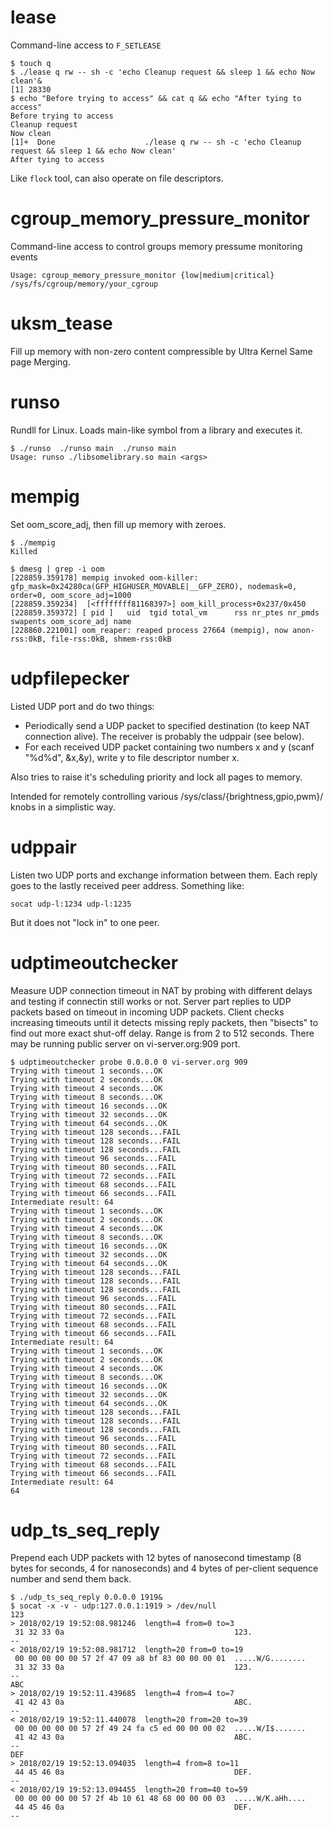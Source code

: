 # lease
Command-line access to `F_SETLEASE`

```
$ touch q
$ ./lease q rw -- sh -c 'echo Cleanup request && sleep 1 && echo Now clean'&
[1] 28330
$ echo "Before trying to access" && cat q && echo "After tying to access"
Before trying to access
Cleanup request
Now clean
[1]+  Done                    ./lease q rw -- sh -c 'echo Cleanup request && sleep 1 && echo Now clean'
After tying to access
```

Like `flock` tool, can also operate on file descriptors.


# cgroup_memory_pressure_monitor

Command-line access to control groups memory pressume monitoring events

```
Usage: cgroup_memory_pressure_monitor {low|medium|critical} /sys/fs/cgroup/memory/your_cgroup
```

# uksm_tease

Fill up memory with non-zero content compressible by Ultra Kernel Same page Merging.

# runso

Rundll for Linux. Loads main-like symbol from a library and executes it.

```
$ ./runso  ./runso main  ./runso main
Usage: runso ./libsomelibrary.so main <args>
```

# mempig

Set oom_score_adj, then fill up memory with zeroes.

```
$ ./mempig 
Killed

$ dmesg | grep -i oom
[228859.359178] mempig invoked oom-killer: gfp_mask=0x24280ca(GFP_HIGHUSER_MOVABLE|__GFP_ZERO), nodemask=0, order=0, oom_score_adj=1000
[228859.359234]  [<ffffffff81168397>] oom_kill_process+0x237/0x450
[228859.359372] [ pid ]   uid  tgid total_vm      rss nr_ptes nr_pmds swapents oom_score_adj name
[228860.221001] oom_reaper: reaped process 27664 (mempig), now anon-rss:0kB, file-rss:0kB, shmem-rss:0kB
```

# udpfilepecker

Listed UDP port and do two things:

* Periodically send a UDP packet to specified destination (to keep NAT connection alive). The receiver is probably the udppair (see below).
* For each received UDP packet containing two numbers x and y (scanf "%d%d", &x,&y), write y to file descriptor number x.

Also tries to raise it's scheduling priority and lock all pages to memory.

Intended for remotely controlling various /sys/class/{brightness,gpio,pwm}/ knobs in a simplistic way.

# udppair

Listen two UDP ports and exchange information between them. Each reply goes to the lastly received peer address. Something like:

    socat udp-l:1234 udp-l:1235

But it does not "lock in" to one peer.

# udptimeoutchecker

Measure UDP connection timeout in NAT by probing with different delays and testing if connectin still works or not. Server part replies to UDP packets based on timeout in incoming UDP packets. Client checks increasing timeouts until it detects missing reply packets, then "bisects" to find out more exact shut-off delay. Range is from 2 to 512 seconds. There may be running public server on vi-server.org:909 port.

```
$ udptimeoutchecker probe 0.0.0.0 0 vi-server.org 909
Trying with timeout 1 seconds...OK
Trying with timeout 2 seconds...OK
Trying with timeout 4 seconds...OK
Trying with timeout 8 seconds...OK
Trying with timeout 16 seconds...OK
Trying with timeout 32 seconds...OK
Trying with timeout 64 seconds...OK
Trying with timeout 128 seconds...FAIL
Trying with timeout 128 seconds...FAIL
Trying with timeout 128 seconds...FAIL
Trying with timeout 96 seconds...FAIL
Trying with timeout 80 seconds...FAIL
Trying with timeout 72 seconds...FAIL
Trying with timeout 68 seconds...FAIL
Trying with timeout 66 seconds...FAIL
Intermediate result: 64
Trying with timeout 1 seconds...OK
Trying with timeout 2 seconds...OK
Trying with timeout 4 seconds...OK
Trying with timeout 8 seconds...OK
Trying with timeout 16 seconds...OK
Trying with timeout 32 seconds...OK
Trying with timeout 64 seconds...OK
Trying with timeout 128 seconds...FAIL
Trying with timeout 128 seconds...FAIL
Trying with timeout 128 seconds...FAIL
Trying with timeout 96 seconds...FAIL
Trying with timeout 80 seconds...FAIL
Trying with timeout 72 seconds...FAIL
Trying with timeout 68 seconds...FAIL
Trying with timeout 66 seconds...FAIL
Intermediate result: 64
Trying with timeout 1 seconds...OK
Trying with timeout 2 seconds...OK
Trying with timeout 4 seconds...OK
Trying with timeout 8 seconds...OK
Trying with timeout 16 seconds...OK
Trying with timeout 32 seconds...OK
Trying with timeout 64 seconds...OK
Trying with timeout 128 seconds...FAIL
Trying with timeout 128 seconds...FAIL
Trying with timeout 128 seconds...FAIL
Trying with timeout 96 seconds...FAIL
Trying with timeout 80 seconds...FAIL
Trying with timeout 72 seconds...FAIL
Trying with timeout 68 seconds...FAIL
Trying with timeout 66 seconds...FAIL
Intermediate result: 64
64
```

# udp_ts_seq_reply

Prepend each UDP packets with 12 bytes of nanosecond timestamp (8 bytes for seconds, 4 for nanoseconds) and 4 bytes of per-client sequence number and send them back.

```
$ ./udp_ts_seq_reply 0.0.0.0 1919&
$ socat -x -v - udp:127.0.0.1:1919 > /dev/null
123
> 2018/02/19 19:52:08.981246  length=4 from=0 to=3
 31 32 33 0a                                      123.
--
< 2018/02/19 19:52:08.981712  length=20 from=0 to=19
 00 00 00 00 00 57 2f 47 09 a8 bf 83 00 00 00 01  .....W/G........
 31 32 33 0a                                      123.
--
ABC
> 2018/02/19 19:52:11.439685  length=4 from=4 to=7
 41 42 43 0a                                      ABC.
--
< 2018/02/19 19:52:11.440078  length=20 from=20 to=39
 00 00 00 00 00 57 2f 49 24 fa c5 ed 00 00 00 02  .....W/I$.......
 41 42 43 0a                                      ABC.
--
DEF
> 2018/02/19 19:52:13.094035  length=4 from=8 to=11
 44 45 46 0a                                      DEF.
--
< 2018/02/19 19:52:13.094455  length=20 from=40 to=59
 00 00 00 00 00 57 2f 4b 10 61 48 68 00 00 00 03  .....W/K.aHh....
 44 45 46 0a                                      DEF.
--

